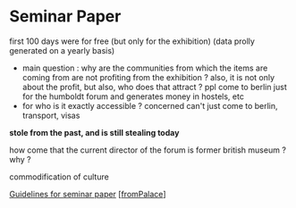 # Seminar Paper


first 100 days were for free (but only for the exhibition) (data prolly generated on a yearly basis)
- main question : why are the communities from which the items are coming from are not profiting from the exhibition ?
also, it is not only about the profit, but also, who does that attract ? ppl come to berlin just for the humboldt forum and generates money in hostels, etc
- for who is it exactly accessible ? concerned can't just come to berlin, transport, visas

**stole from the past, and is still stealing today**

how come that the current director of the forum is former british museum ? why ?

commodification of culture


[Guidelines for seminar paper](https://github.com/Glaas/RadWebTest/blob/master/Uni/FromPalaceToForum/Guidelines%20for%20the%20seminar%20paper.pdf)
[[fromPalace]]

[//begin]: # "Autogenerated link references for markdown compatibility"
[fromPalace]: fromPalace.md "fromPalace"
[//end]: # "Autogenerated link references"